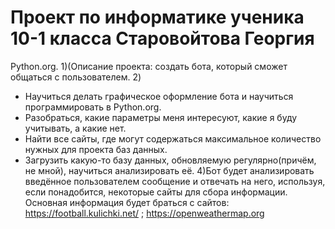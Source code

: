 # Проект по информатике ученика 10-1 класса Старовойтова Георгия

Python.org.
1)(Описание проекта: создать бота, который сможет общаться с пользователем.
2)
- Научиться делать графическое оформление бота и научиться программировать в Python.org.
- Разобраться, какие параметры меня интересуют, какие я буду учитывать, а какие нет.
- Найти все сайты, где могут содержаться максимальное количество нужных для проекта баз данных.
- Загрузить какую-то базу данных, обновляемую регулярно(причём, не мной), научиться анализировать её.
4)Бот будет анализировать введённое пользователем сообщение и отвечать на него, используя, если понадобится, некоторые сайты для сбора информации.
Основная информация будет браться с сайтов: https://football.kulichki.net/ ; https://openweathermap.org
